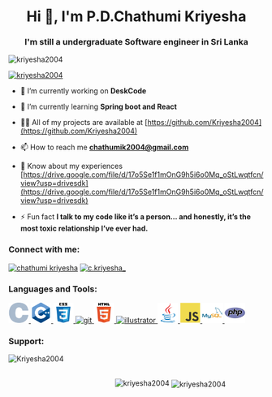 <h1 align="center">Hi 👋, I'm P.D.Chathumi Kriyesha</h1>
<h3 align="center">I'm still a undergraduate Software engineer in Sri Lanka</h3>

<p align="left"> <img src="https://komarev.com/ghpvc/?username=kriyesha2004&label=Profile%20views&color=0e75b6&style=flat" alt="kriyesha2004" /> </p>

<p align="left"> <a href="https://github.com/ryo-ma/github-profile-trophy"><img src="https://github-profile-trophy.vercel.app/?username=kriyesha2004" alt="kriyesha2004" /></a> </p>

- 🔭 I’m currently working on **DeskCode**

- 🌱 I’m currently learning **Spring boot and React**

- 👨‍💻 All of my projects are available at [https://github.com/Kriyesha2004](https://github.com/Kriyesha2004)

- 📫 How to reach me **chathumik2004@gmail.com**

- 📄 Know about my experiences [https://drive.google.com/file/d/17o5Se1f1mOnG9h5i6o0Mq_oStLwqtfcn/view?usp=drivesdk](https://drive.google.com/file/d/17o5Se1f1mOnG9h5i6o0Mq_oStLwqtfcn/view?usp=drivesdk)

- ⚡ Fun fact **I talk to my code like it’s a person… and honestly, it’s the most toxic relationship I’ve ever had.**

<h3 align="left">Connect with me:</h3>
<p align="left">
<a href="https://linkedin.com/in/chathumi kriyesha" target="blank"><img align="center" src="https://raw.githubusercontent.com/rahuldkjain/github-profile-readme-generator/master/src/images/icons/Social/linked-in-alt.svg" alt="chathumi kriyesha" height="30" width="40" /></a>
<a href="https://instagram.com/c.kriyesha_" target="blank"><img align="center" src="https://raw.githubusercontent.com/rahuldkjain/github-profile-readme-generator/master/src/images/icons/Social/instagram.svg" alt="c.kriyesha_" height="30" width="40" /></a>
</p>

<h3 align="left">Languages and Tools:</h3>
<p align="left"> <a href="https://www.cprogramming.com/" target="_blank" rel="noreferrer"> <img src="https://raw.githubusercontent.com/devicons/devicon/master/icons/c/c-original.svg" alt="c" width="40" height="40"/> </a> <a href="https://www.w3schools.com/cpp/" target="_blank" rel="noreferrer"> <img src="https://raw.githubusercontent.com/devicons/devicon/master/icons/cplusplus/cplusplus-original.svg" alt="cplusplus" width="40" height="40"/> </a> <a href="https://www.w3schools.com/css/" target="_blank" rel="noreferrer"> <img src="https://raw.githubusercontent.com/devicons/devicon/master/icons/css3/css3-original-wordmark.svg" alt="css3" width="40" height="40"/> </a> <a href="https://git-scm.com/" target="_blank" rel="noreferrer"> <img src="https://www.vectorlogo.zone/logos/git-scm/git-scm-icon.svg" alt="git" width="40" height="40"/> </a> <a href="https://www.w3.org/html/" target="_blank" rel="noreferrer"> <img src="https://raw.githubusercontent.com/devicons/devicon/master/icons/html5/html5-original-wordmark.svg" alt="html5" width="40" height="40"/> </a> <a href="https://www.adobe.com/in/products/illustrator.html" target="_blank" rel="noreferrer"> <img src="https://www.vectorlogo.zone/logos/adobe_illustrator/adobe_illustrator-icon.svg" alt="illustrator" width="40" height="40"/> </a> <a href="https://www.java.com" target="_blank" rel="noreferrer"> <img src="https://raw.githubusercontent.com/devicons/devicon/master/icons/java/java-original.svg" alt="java" width="40" height="40"/> </a> <a href="https://developer.mozilla.org/en-US/docs/Web/JavaScript" target="_blank" rel="noreferrer"> <img src="https://raw.githubusercontent.com/devicons/devicon/master/icons/javascript/javascript-original.svg" alt="javascript" width="40" height="40"/> </a> <a href="https://www.mysql.com/" target="_blank" rel="noreferrer"> <img src="https://raw.githubusercontent.com/devicons/devicon/master/icons/mysql/mysql-original-wordmark.svg" alt="mysql" width="40" height="40"/> </a> <a href="https://www.php.net" target="_blank" rel="noreferrer"> <img src="https://raw.githubusercontent.com/devicons/devicon/master/icons/php/php-original.svg" alt="php" width="40" height="40"/> </a> </p>

<h3 align="left">Support:</h3>
<p><a href="https://ko-fi.com/Kriyesha2004"> <img align="left" src="https://cdn.ko-fi.com/cdn/kofi3.png?v=3" height="50" width="210" alt="Kriyesha2004" /></a></p><br><br>

<p><img align="left" src="https://github-readme-stats.vercel.app/api/top-langs?username=kriyesha2004&show_icons=true&locale=en&layout=compact" alt="kriyesha2004" /></p>

<p>&nbsp;<img align="center" src="https://github-readme-stats.vercel.app/api?username=kriyesha2004&show_icons=true&locale=en" alt="kriyesha2004" /></p>
